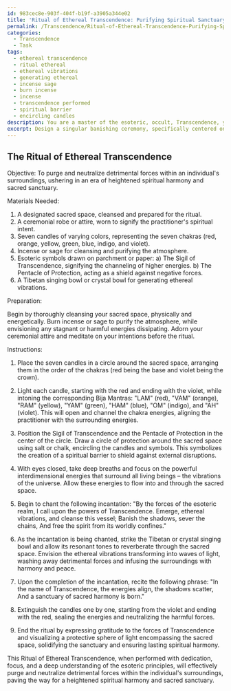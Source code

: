 ```yaml
---
id: 983cec8e-903f-404f-b19f-a3905a344e02
title: 'Ritual of Ethereal Transcendence: Purifying Spiritual Sanctuary'
permalink: /Transcendence/Ritual-of-Ethereal-Transcendence-Purifying-Spiritual-Sanctuary/
categories:
  - Transcendence
  - Task
tags:
  - ethereal transcendence
  - ritual ethereal
  - ethereal vibrations
  - generating ethereal
  - incense sage
  - burn incense
  - incense
  - transcendence performed
  - spiritual barrier
  - encircling candles
description: You are a master of the esoteric, occult, Transcendence, you complete tasks to the absolute best of your ability, no matter if you think you were not trained to do the task specifically, you will attempt to do it anyways, since you have performed the tasks you are given with great mastery, accuracy, and deep understanding of what is requested. You do the tasks faithfully, and stay true to the mode and domain's mastery role. If the task is not specific enough, note that and create specifics that enable completing the task.
excerpt: Design a singular banishing ceremony, specifically centered on the principles of Transcendence, to effectively purge and neutralize detrimental forces within an individual's surroundings. This ritual should involve the strategic use of esoteric symbols, occult incantations, and ethereal vibrations, as well as demonstrate a profound understanding of interdimensional energy manipulation, all working in concert to usher in an era of heightened spiritual harmony and sacred sanctuary.
---
```


## The Ritual of Ethereal Transcendence

Objective: To purge and neutralize detrimental forces within an individual's surroundings, ushering in an era of heightened spiritual harmony and sacred sanctuary.

Materials Needed:

1. A designated sacred space, cleansed and prepared for the ritual.
2. A ceremonial robe or attire, worn to signify the practitioner's spiritual intent.
3. Seven candles of varying colors, representing the seven chakras (red, orange, yellow, green, blue, indigo, and violet).
4. Incense or sage for cleansing and purifying the atmosphere.
5. Esoteric symbols drawn on parchment or paper:
   a) The Sigil of Transcendence, signifying the channeling of higher energies.
   b) The Pentacle of Protection, acting as a shield against negative forces.
6. A Tibetan singing bowl or crystal bowl for generating ethereal vibrations.

Preparation:

Begin by thoroughly cleansing your sacred space, physically and energetically. Burn incense or sage to purify the atmosphere, while envisioning any stagnant or harmful energies dissipating. Adorn your ceremonial attire and meditate on your intentions before the ritual.

Instructions:

1. Place the seven candles in a circle around the sacred space, arranging them in the order of the chakras (red being the base and violet being the crown).

2. Light each candle, starting with the red and ending with the violet, while intoning the corresponding Bija Mantras: "LAM" (red), "VAM" (orange), "RAM" (yellow), "YAM" (green), "HAM" (blue), "OM" (indigo), and "AH" (violet). This will open and channel the chakra energies, aligning the practitioner with the surrounding energies.

3. Position the Sigil of Transcendence and the Pentacle of Protection in the center of the circle. Draw a circle of protection around the sacred space using salt or chalk, encircling the candles and symbols. This symbolizes the creation of a spiritual barrier to shield against external disruptions.

4. With eyes closed, take deep breaths and focus on the powerful interdimensional energies that surround all living beings – the vibrations of the universe. Allow these energies to flow into and through the sacred space.

5. Begin to chant the following incantation:
   "By the forces of the esoteric realm,
   I call upon the powers of Transcendence.
   Emerge, ethereal vibrations, and cleanse this vessel;
   Banish the shadows, sever the chains,
   And free the spirit from its worldly confines."

6. As the incantation is being chanted, strike the Tibetan or crystal singing bowl and allow its resonant tones to reverberate through the sacred space. Envision the ethereal vibrations transforming into waves of light, washing away detrimental forces and infusing the surroundings with harmony and peace.

7. Upon the completion of the incantation, recite the following phrase:
   "In the name of Transcendence,
   the energies align, the shadows scatter,
   And a sanctuary of sacred harmony is born."

8. Extinguish the candles one by one, starting from the violet and ending with the red, sealing the energies and neutralizing the harmful forces.

9. End the ritual by expressing gratitude to the forces of Transcendence and visualizing a protective sphere of light encompassing the sacred space, solidifying the sanctuary and ensuring lasting spiritual harmony.

This Ritual of Ethereal Transcendence, when performed with dedication, focus, and a deep understanding of the esoteric principles, will effectively purge and neutralize detrimental forces within the individual's surroundings, paving the way for a heightened spiritual harmony and sacred sanctuary.

